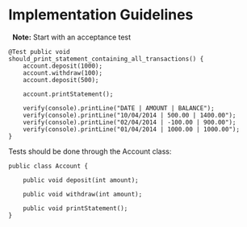 Implementation Guidelines
=========================
 
**Note:** Start with an acceptance test

	@Test public void
	should_print_statement_containing_all_transactions() {
		account.deposit(1000);
		account.withdraw(100);
		account.deposit(500);

		account.printStatement();

		verify(console).printLine("DATE | AMOUNT | BALANCE");
		verify(console).printLine("10/04/2014 | 500.00 | 1400.00");
		verify(console).printLine("02/04/2014 | -100.00 | 900.00");
		verify(console).printLine("01/04/2014 | 1000.00 | 1000.00");
	}

Tests should be done through the Account class:

    public class Account {

        public void deposit(int amount);

        public void withdraw(int amount);

        public void printStatement();
    }
